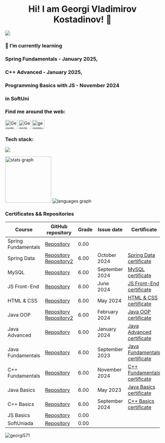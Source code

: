 ### <h1 align="center">Hi! I am Georgi Vladimirov Kostadinov! 👋 </h1>

<a href="https://github.com/georgi571"><img src="https://www.fav.it/careereducation/wp-content/uploads/sites/3/2022/07/junior-java-developer_A4-VS3.jpg" border="0" /></a>

### 🌱 I’m currently learning 
### Spring Fundamentals - January 2025, 
### C++ Advanced - January 2025, 
### Programming Basics with JS - November 2024 
### in SoftUni

### <h3 align="left"> Find me around the web:</h3>
  <p align="left">
    <a href="https://linkedin.com/in/georgi-kostadinov-711578242" target="blank">
      <img align="center" src="https://cdn.worldvectorlogo.com/logos/linkedin-icon-2.svg" 
           alt="Georgi Kostadinov" height="30" width="40" /></a>
    <a href="https://www.facebook.com/profile.php?id=100080216182322" target="blank">
      <img align="center" src="https://raw.githubusercontent.com/rahuldkjain/github-profile-readme-generator/master/src/images/icons/Social/facebook.svg" 
           alt="Georgi Kostadinov" height="30" width="40" /></a>
    <a href="https://www.instagram.com/georgivk93" target="blank">
      <img align="center" src="https://cdn.worldvectorlogo.com/logos/instagram-2016-6.svg" 
           alt="georgivk93" height="30" width="40" /></a>
</p>


### <h3 align="left">Tech stack:</h3>
  <p align="left">
    <img src="https://skillicons.dev/icons?i=java,cpp,js,html,css,maven,mysql,github,idea,postman,figma" />
  </p>

  <img src="https://github-readme-stats.vercel.app/api?username=georgi571&show_icons=true&hide=contribs,prs&cache_seconds=86400&theme=holi" height="150" alt="stats graph"  /> <img src="https://github-readme-stats.vercel.app/api/top-langs?username=georgi571&locale=en&hide_title=false&layout=compact&card_width=320&langs_count=5&theme=holi&hide_border=false" alt="languages graph"  />


### Certificates && Repositories

| Course        | GitHub repository | Grade | Issue date | Certificate |
| ------------- | ----------------- | ----- | ---------- | ----------- |
| Spring Fundamentals | [Repository](https://github.com/georgi571/Spring-Fundamentals) | 0.00 | | |
| Spring Data | [Repository](https://github.com/georgi571/Software-University-Hibernate/tree/main/src/main/java/_8SpringData) [Repository2](https://github.com/georgi571/Software-University-Spring-Data/tree/main/src/main/java/_8SpringData) | 6.00 |October 2024 |[Spring Data certificate](https://softuni.bg/Certificates/Details/231147/15472e35) |
| MySQL | [Repository](https://github.com/georgi571/Software-University/tree/main/src/_7MySQL) | 6.00 | September 2024 |[MySQL certificate](https://softuni.bg/Certificates/Details/226099/3dc34b98) |
| JS Front-End | [Repository](https://github.com/georgi571/Software-University/tree/main/src/_6ProgrammingJSFrontEndJune2024) | 6.00 | June 2024 | [JS Front-End certificate](https://softuni.bg/Certificates/Details/223856/0c0e90bf)  |
| HTML & CSS | [Repository](https://github.com/georgi571/Software-University/tree/main/src/_5ProgrammingHTMLCSSMay2024) | 6.00 | May 2024 | [HTML & CSS certificate](https://softuni.bg/Certificates/Details/218380/2e71d87d) |
| Java OOP | [Repository](https://github.com/georgi571/Software-University/tree/main/src/_4ProgrammingJavaOOPFebruary2024) [Repository2](https://github.com/georgi571/Software-University-Testing/tree/main/src)  | 6.00 | February 2024 | [Java OOP certificate](https://softuni.bg/Certificates/Details/211085/e652d50e)|
| Java Advanced | [Repository](https://github.com/georgi571/Software-University/tree/main/src/_3ProgrammingJavaAdvancedJanuary2024) | 6.00 | January 2024 | [Java Advanced certificate](https://softuni.bg/Certificates/Details/203402/8fb9e569) |
| Java Fundamentals | [Repository](https://github.com/georgi571/Software-University/tree/main/src/_2ProgrammingFundamentalsWithJavaSeptember2023) | 6.00 | September 2023 | [Java Fundamentals certificate](https://softuni.bg/Certificates/Details/195113/0bdf1f65) |
| C++ Fundamentals | [Repository](https://github.com/georgi571/Software-University-CPP/tree/main/_2ProgrammingFundamentalsWithCPP) | 6.00 | November 2024 | [C++ Fundamentals certificate](https://softuni.bg/Certificates/Details/232165/dc15e496) |
| Java Basics | [Repository](https://github.com/georgi571/Software-University/tree/main/src/_1ProgrammingBasicsWithJavaMay2023) | 6.00 | May 2023 | [Java Basics certificate](https://softuni.bg/Certificates/Details/174972/9b2cb6eb) |
| C++ Basics | [Repository](https://github.com/georgi571/Software-University-CPP/tree/main/_1ProgrammingBasicsWithCPP) | 6.00 | September 2024 | [C++ Basics certificate](https://softuni.bg/Certificates/Details/226976/995ff872) |
| JS Basics | [Repository](https://github.com/georgi571/Software-University/tree/main/src/_1ProgrammingBasicsWithJavaScriptNovember2024) | 0.00 | | |
| SoftUniada | [Repository](https://github.com/georgi571/Software-University/tree/main/src/_0Softuniada) | 0.00 |  |  |

<p align="left"> <img src="https://komarev.com/ghpvc/?username=georgi571&label=Profile%20views&color=0e75b6&style=flat" alt="georgi571" /> </p>

<!--
**georgi571/georgi571** is a ✨ _special_ ✨ repository because its `README.md` (this file) appears on your GitHub profile.

Here are some ideas to get you started:

- 🔭 I’m currently working on ...
- 🌱 I’m currently learning ...
- 👯 I’m looking to collaborate on ...
- 🤔 I’m looking for help with ...
- 💬 Ask me about ...
- 📫 How to reach me: ...
- 😄 Pronouns: ...
- ⚡ Fun fact: ...
-->
